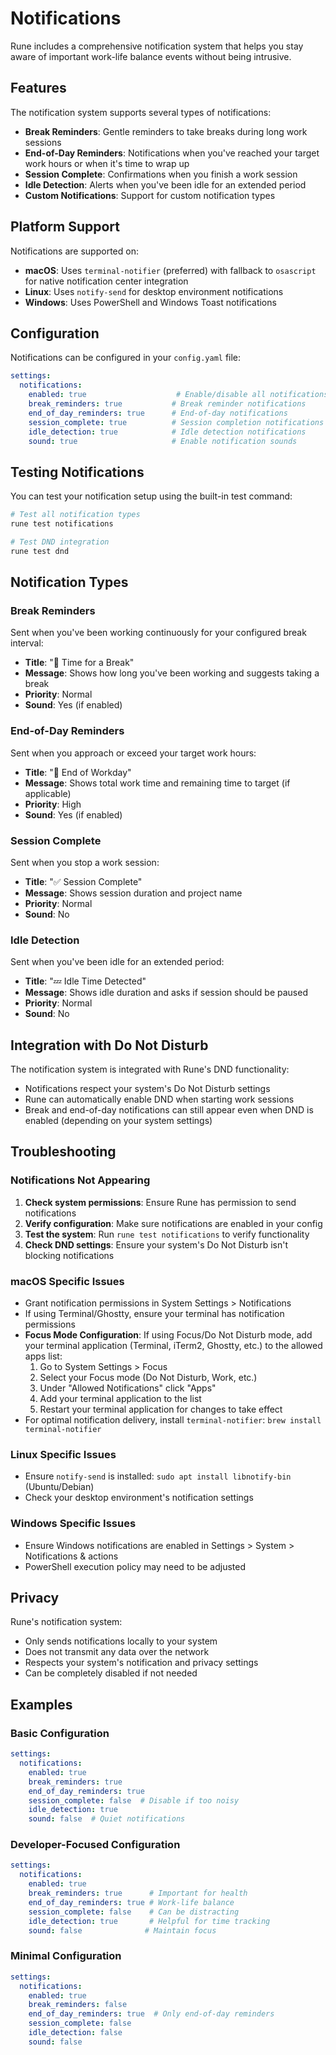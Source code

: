 # Notifications

Rune includes a comprehensive notification system that helps you stay aware of important work-life balance events without being intrusive.

## Features

The notification system supports several types of notifications:

- **Break Reminders**: Gentle reminders to take breaks during long work sessions
- **End-of-Day Reminders**: Notifications when you've reached your target work hours or when it's time to wrap up
- **Session Complete**: Confirmations when you finish a work session
- **Idle Detection**: Alerts when you've been idle for an extended period
- **Custom Notifications**: Support for custom notification types

## Platform Support

Notifications are supported on:

- **macOS**: Uses `terminal-notifier` (preferred) with fallback to `osascript` for native notification center integration
- **Linux**: Uses `notify-send` for desktop environment notifications
- **Windows**: Uses PowerShell and Windows Toast notifications

## Configuration

Notifications can be configured in your `config.yaml` file:

```yaml
settings:
  notifications:
    enabled: true                    # Enable/disable all notifications
    break_reminders: true           # Break reminder notifications
    end_of_day_reminders: true      # End-of-day notifications
    session_complete: true          # Session completion notifications
    idle_detection: true            # Idle detection notifications
    sound: true                     # Enable notification sounds
```

## Testing Notifications

You can test your notification setup using the built-in test command:

```bash
# Test all notification types
rune test notifications

# Test DND integration
rune test dnd
```

## Notification Types

### Break Reminders

Sent when you've been working continuously for your configured break interval:

- **Title**: "🧘 Time for a Break"
- **Message**: Shows how long you've been working and suggests taking a break
- **Priority**: Normal
- **Sound**: Yes (if enabled)

### End-of-Day Reminders

Sent when you approach or exceed your target work hours:

- **Title**: "🌅 End of Workday"
- **Message**: Shows total work time and remaining time to target (if applicable)
- **Priority**: High
- **Sound**: Yes (if enabled)

### Session Complete

Sent when you stop a work session:

- **Title**: "✅ Session Complete"
- **Message**: Shows session duration and project name
- **Priority**: Normal
- **Sound**: No

### Idle Detection

Sent when you've been idle for an extended period:

- **Title**: "💤 Idle Time Detected"
- **Message**: Shows idle duration and asks if session should be paused
- **Priority**: Normal
- **Sound**: No

## Integration with Do Not Disturb

The notification system is integrated with Rune's DND functionality:

- Notifications respect your system's Do Not Disturb settings
- Rune can automatically enable DND when starting work sessions
- Break and end-of-day notifications can still appear even when DND is enabled (depending on your system settings)

## Troubleshooting

### Notifications Not Appearing

1. **Check system permissions**: Ensure Rune has permission to send notifications
2. **Verify configuration**: Make sure notifications are enabled in your config
3. **Test the system**: Run `rune test notifications` to verify functionality
4. **Check DND settings**: Ensure your system's Do Not Disturb isn't blocking notifications

### macOS Specific Issues

- Grant notification permissions in System Settings > Notifications
- If using Terminal/Ghostty, ensure your terminal has notification permissions
- **Focus Mode Configuration**: If using Focus/Do Not Disturb mode, add your terminal application (Terminal, iTerm2, Ghostty, etc.) to the allowed apps list:
  1. Go to System Settings > Focus
  2. Select your Focus mode (Do Not Disturb, Work, etc.)
  3. Under "Allowed Notifications" click "Apps"
  4. Add your terminal application to the list
  5. Restart your terminal application for changes to take effect
- For optimal notification delivery, install `terminal-notifier`: `brew install terminal-notifier`

### Linux Specific Issues

- Ensure `notify-send` is installed: `sudo apt install libnotify-bin` (Ubuntu/Debian)
- Check your desktop environment's notification settings

### Windows Specific Issues

- Ensure Windows notifications are enabled in Settings > System > Notifications & actions
- PowerShell execution policy may need to be adjusted

## Privacy

Rune's notification system:

- Only sends notifications locally to your system
- Does not transmit any data over the network
- Respects your system's notification and privacy settings
- Can be completely disabled if not needed

## Examples

### Basic Configuration

```yaml
settings:
  notifications:
    enabled: true
    break_reminders: true
    end_of_day_reminders: true
    session_complete: false  # Disable if too noisy
    idle_detection: true
    sound: false  # Quiet notifications
```

### Developer-Focused Configuration

```yaml
settings:
  notifications:
    enabled: true
    break_reminders: true      # Important for health
    end_of_day_reminders: true # Work-life balance
    session_complete: false    # Can be distracting
    idle_detection: true       # Helpful for time tracking
    sound: false              # Maintain focus
```

### Minimal Configuration

```yaml
settings:
  notifications:
    enabled: true
    break_reminders: false
    end_of_day_reminders: true  # Only end-of-day reminders
    session_complete: false
    idle_detection: false
    sound: false
```